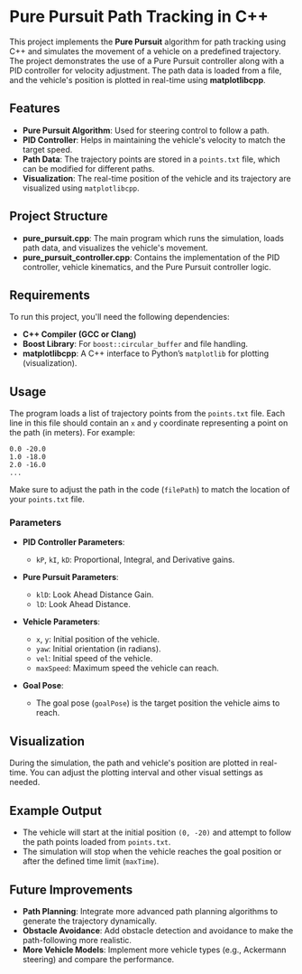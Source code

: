 # Pure Pursuit Path Tracking in C++

This project implements the **Pure Pursuit** algorithm for path tracking using C++ and simulates the movement of a vehicle on a predefined trajectory. The project demonstrates the use of a Pure Pursuit controller along with a PID controller for velocity adjustment. The path data is loaded from a file, and the vehicle's position is plotted in real-time using **matplotlibcpp**. 

## Features

- **Pure Pursuit Algorithm**: Used for steering control to follow a path.
- **PID Controller**: Helps in maintaining the vehicle's velocity to match the target speed.
- **Path Data**: The trajectory points are stored in a `points.txt` file, which can be modified for different paths.
- **Visualization**: The real-time position of the vehicle and its trajectory are visualized using `matplotlibcpp`.

## Project Structure

- **pure\_pursuit.cpp**: The main program which runs the simulation, loads path data, and visualizes the vehicle's movement.
- **pure\_pursuit\_controller.cpp**: Contains the implementation of the PID controller, vehicle kinematics, and the Pure Pursuit controller logic.

## Requirements

To run this project, you'll need the following dependencies:

- **C++ Compiler** **(GCC or Clang)**
- **Boost Library**: For `boost::circular_buffer` and file handling.
- **matplotlibcpp**: A C++ interface to Python’s `matplotlib` for plotting (visualization).


## Usage

The program loads a list of trajectory points from the `points.txt` file. Each line in this file should contain an `x` and `y` coordinate representing a point on the path (in meters). For example:

```
0.0 -20.0
1.0 -18.0
2.0 -16.0
...
```

Make sure to adjust the path in the code (`filePath`) to match the location of your `points.txt` file.

### Parameters

- **PID Controller Parameters**:

  - `kP`, `kI`, `kD`: Proportional, Integral, and Derivative gains.

- **Pure Pursuit Parameters**:

  - `klD`: Look Ahead Distance Gain.
  - `lD`: Look Ahead Distance.

- **Vehicle Parameters**:

  - `x`, `y`: Initial position of the vehicle.
  - `yaw`: Initial orientation (in radians).
  - `vel`: Initial speed of the vehicle.
  - `maxSpeed`: Maximum speed the vehicle can reach.

- **Goal Pose**:

  - The goal pose (`goalPose`) is the target position the vehicle aims to reach.

## Visualization

During the simulation, the path and vehicle's position are plotted in real-time. You can adjust the plotting interval and other visual settings as needed. 

## Example Output

- The vehicle will start at the initial position `(0, -20)` and attempt to follow the path points loaded from `points.txt`.
- The simulation will stop when the vehicle reaches the goal position or after the defined time limit (`maxTime`).

## Future Improvements

- **Path Planning**: Integrate more advanced path planning algorithms to generate the trajectory dynamically.
- **Obstacle Avoidance**: Add obstacle detection and avoidance to make the path-following more realistic.
- **More Vehicle Models**: Implement more vehicle types (e.g., Ackermann steering) and compare the performance.


